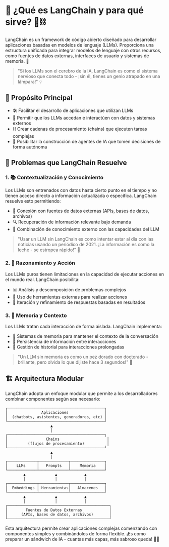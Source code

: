 # 🤔 ¿Qué es LangChain y para qué sirve? 🦜⛓️

LangChain es un framework de código abierto diseñado para desarrollar aplicaciones basadas en modelos de lenguaje (LLMs). Proporciona una estructura unificada para integrar modelos de lenguaje con otros recursos, como fuentes de datos externas, interfaces de usuario y sistemas de memoria. 🚀

> "Si los LLMs son el cerebro de la IA, LangChain es como el sistema nervioso que conecta todo - ¡sin él, tienes un genio atrapado en una lámpara!" 💡

## 🎯 Propósito Principal
- 🛠️ Facilitar el desarrollo de aplicaciones que utilizan LLMs
- 🔌 Permitir que los LLMs accedan e interactúen con datos y sistemas externos
- ⛓️ Crear cadenas de procesamiento (chains) que ejecuten tareas complejas
- 🤖 Posibilitar la construcción de agentes de IA que tomen decisiones de forma autónoma

## 🧩 Problemas que LangChain Resuelve

### 1. 📚 Contextualización y Conocimiento
Los LLMs son entrenados con datos hasta cierto punto en el tiempo y no tienen acceso directo a información actualizada o específica. LangChain resuelve esto permitiendo:
- 🔄 Conexión con fuentes de datos externas (APIs, bases de datos, archivos)
- 🔍 Recuperación de información relevante bajo demanda
- 🧠 Combinación de conocimiento externo con las capacidades del LLM

> "Usar un LLM sin LangChain es como intentar estar al día con las noticias usando un periódico de 2021. ¡La información es como la leche - se estropea rápido!" 🥛

### 2. 🤔 Razonamiento y Acción
Los LLMs puros tienen limitaciones en la capacidad de ejecutar acciones en el mundo real. LangChain posibilita:
- 📊 Análisis y descomposición de problemas complejos
- 🔧 Uso de herramientas externas para realizar acciones
- 🔄 Iteración y refinamiento de respuestas basadas en resultados

### 3. 💾 Memoria y Contexto
Los LLMs tratan cada interacción de forma aislada. LangChain implementa:
- 🧠 Sistemas de memoria para mantener el contexto de la conversación
- 💾 Persistencia de información entre interacciones
- 📝 Gestión de historial para interacciones prolongadas

> "Un LLM sin memoria es como un pez dorado con doctorado - brillante, pero olvida lo que dijiste hace 3 segundos!" 🐠

## 🏗️ Arquitectura Modular

LangChain adopta un enfoque modular que permite a los desarrolladores combinar componentes según sea necesario:

```
┌───────────────────────────────────────────┐
│               Aplicaciones                │
│  (chatbots, asistentes, generadores, etc) │
└───────────────────────────────────────────┘
                    ▲
                    │
┌───────────────────────────────────────────┐
│                 Chains                     │
│         (flujos de procesamiento)          │
└───────────────────────────────────────────┘
                    ▲
                    │
┌─────────────┬─────────────┬───────────────┐
│    LLMs     │   Prompts   │    Memoria    │
└─────────────┴─────────────┴───────────────┘
        ▲             ▲            ▲
        │             │            │
┌─────────────┬─────────────┬───────────────┐
│  Embeddings │ Herramientas│   Almacenes   │
└─────────────┴─────────────┴───────────────┘
        ▲             ▲            ▲
        │             │            │
┌─────────────────────────────────────────────┐
│        Fuentes de Datos Externas            │
│      (APIs, bases de datos, archivos)       │
└─────────────────────────────────────────────┘
```

Esta arquitectura permite crear aplicaciones complejas comenzando con componentes simples y combinándolos de forma flexible. ¡Es como preparar un sándwich de IA - cuantas más capas, más sabroso queda! 🥪✨